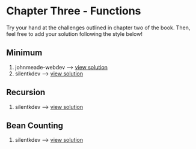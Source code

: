 # Chapter Three - Functions

Try your hand at the challenges outlined in chapter two of the book. Then, feel free to add your solution following the style below!

## Minimum

1. johnmeade-webdev --> [view solution](https://codepen.io/johnmeade-webdev/pen/gOPOjry)
2. silentkdev --> [view solution](https://codepen.io/silentkdev/pen/ExPaxyv?editors=1111)

## Recursion

1. silentkdev --> [view solution](https://codepen.io/silentkdev/pen/oNbgNeM?editors=1111)

## Bean Counting

1. silentkdev --> [view solution](https://codepen.io/silentkdev/pen/pogvoOe?editors=1011)
